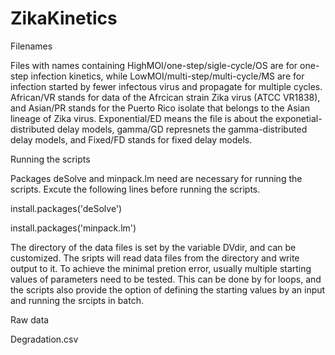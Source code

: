 # ZikaKinetics
Filenames

Files with names containing HighMOI/one-step/sigle-cycle/OS are for one-step infection kinetics, while LowMOI/multi-step/multi-cycle/MS are for infection started by fewer infectous virus and propagate for multiple cycles. African/VR stands for data of the Afrcican strain Zika virus (ATCC VR1838), and Asian/PR stands for the Puerto Rico isolate that belongs to the Asian lineage of Zika virus. Exponential/ED means the file is about the exponetial-distributed delay models, gamma/GD represnets the gamma-distributed delay models, and Fixed/FD stands for fixed delay models.

Running the scripts

Packages deSolve and minpack.lm need are necessary for running the scripts. Excute the following lines before running the scripts.

  install.packages('deSolve')
  
  install.packages('minpack.lm')
  
The directory of the data files is set by the variable DVdir, and can be customized. The sripts will read data files from the directory and write output to it.
To achieve the minimal pretion error, usually multiple starting values of parameters need to be tested. This can be done by for loops, and the scripts also provide the option of defining the starting values by an input and running the srcipts in batch.

Raw data

Degradation.csv

